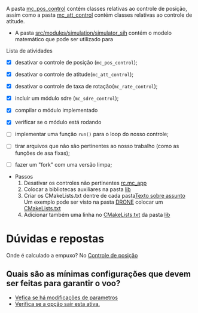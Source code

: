 A pasta [mc_pos_control](src/modules/mc_pos_control/) contém classes relativas ao controle de posição, assim como a pasta [mc_att_control](src/modules/mc_att_control/) contém classes relativas ao controle de atitude.
- A pasta [src/modules/simulation/simulator_sih](src/modules/simulation/simulator_sih) contém o modelo matemático que pode ser utilizado para

Lista de atividades
- [x] desativar o controle de posição (```mc_pos_control```);
- [x] desativar o controle de atitude(```mc_att_control```);
- [x] desativar o controle de taxa de rotação(```mc_rate_control```);
- [x] incluir um módulo sdre (```mc_sdre_control```);
- [x] compilar o módulo implementado
- [x] verificar se o módulo está rodando
- [ ] implementar uma função ```run()```  para o loop do nosso controle;
- [ ] tirar arquivos que não são pertinentes ao nosso trabalho (como as funções de asa fixas);
- [ ] fazer um "fork" com uma versão limpa;


- Passos
  1. Desativar os controles não pertinentes [rc.mc_app](ROMFS/px4fmu_common/init.d/rc.mc_apps)
  2. Colocar a bibliotecas auxiliares na pasta [lib](src/lib/)
   3. Criar os CMakeLists.txt dentre de cada pasta[Texto sobre assunto](https://dev.px4.io/v1.10_noredirect/en/apps/hello_sky.html)
         Um exemplo pode ser visto na pasta [DRONE](src/lib/DRONE/) colocar um [CMakeLists.txt](src/lib/DRONE/CMakeLists.txt)
   4. Adicionar também uma linha no [CMakeLists.txt](src/lib/CMakeLists.txt) da pasta [lib](src/lib)




# Dúvidas e repostas
Onde é calculado a empuxo?
      No [Controle de posição](src/modules/mc_pos_control/MulticopterPositionControl.cpp#L638)

## Quais são as mínimas configurações que devem ser feitas para garantir o voo?
  - [Vefica se há modificações de parametros](https://github.com/roneydua/PX4-Autopilot/blob/240849a68c635b33144f4b7ac29cbd734a396a59/src/modules/mc_rate_control/MulticopterRateControl.cpp#L115)
  - [Verifica se a opção sair esta ativa.](https://github.com/roneydua/PX4-Autopilot/blob/main/src/modules/mc_rate_control/MulticopterRateControl.cpp#L112)
